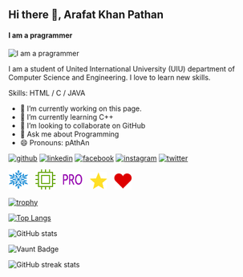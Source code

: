 ## Hi there 👋, Arafat Khan Pathan
#### I am a pragrammer
![I am a pragrammer](https://scontent.fdac142-1.fna.fbcdn.net/v/t39.30808-6/376015824_1031429237879670_308052559058033924_n.jpg?_nc_cat=108&ccb=1-7&_nc_sid=5f2048&_nc_eui2=AeGP9CzbYJAW_KyaAj4kMQ1CQY9XNh4FxGJBj1c2HgXEYkIexyRMv6-l07jeDtG2_eRBDGFOLisS14gITezguYJ-&_nc_ohc=KxlANqIRM2kAX80F__g&_nc_oc=AdibkxWSur2rR4ATAA-cAShdz3MqXWmjppBZ22o01Qcuz1hTceSD7hQesBjp6fnsCEo&_nc_ht=scontent.fdac142-1.fna&oh=00_AfA7vXIw-rv7kW1l2NJ9Aiudj6eXXkJp1JSQ9Y1ZB-uVTg&oe=660F0E72)

I am a student of United International University (UIU) department of Computer Science and Engineering. I love to learn new skills. 

Skills: HTML / C / JAVA

- 🔭 I’m currently working on this page. 
- 🌱 I’m currently learning C++ 
- 👯 I’m looking to collaborate on GitHub 
- 💬 Ask me about Programming 
- 😄 Pronouns: pAthAn 


[<img src='https://cdn.jsdelivr.net/npm/simple-icons@3.0.1/icons/github.svg' alt='github' height='40'>](https://github.com/pAthAn13913)  [<img src='https://cdn.jsdelivr.net/npm/simple-icons@3.0.1/icons/linkedin.svg' alt='linkedin' height='40'>](https://www.linkedin.com/in/https://www.linkedin.com/in/arafat-khan-pathan?utm_source=share&utm_campaign=share_via&utm_content=profile&utm_medium=ios_app/)  [<img src='https://cdn.jsdelivr.net/npm/simple-icons@3.0.1/icons/facebook.svg' alt='facebook' height='40'>](https://www.facebook.com/https://www.facebook.com/arafatkhan.pathan.3?mibextid=dGKdO6)  [<img src='https://cdn.jsdelivr.net/npm/simple-icons@3.0.1/icons/instagram.svg' alt='instagram' height='40'>](https://www.instagram.com/https://www.instagram.com/pathan__13913?igsh=a2gzN3N6bjYxa2Fn&utm_source=qr/)  [<img src='https://cdn.jsdelivr.net/npm/simple-icons@3.0.1/icons/twitter.svg' alt='twitter' height='40'>](https://twitter.com/@pAthAn__13913)  

<a href='https://archiveprogram.github.com/'><img src='https://raw.githubusercontent.com/acervenky/animated-github-badges/master/assets/acbadge.gif' width='40' height='40'></a> <a href='https://docs.github.com/en/developers'><img src='https://raw.githubusercontent.com/acervenky/animated-github-badges/master/assets/devbadge.gif' width='40' height='40'></a> <a href='https://github.com/pricing'><img src='https://raw.githubusercontent.com/acervenky/animated-github-badges/master/assets/pro.gif' width='40' height='40'></a> <a href='https://stars.github.com/'><img src='https://raw.githubusercontent.com/acervenky/animated-github-badges/master/assets/starbadge.gif' width='35' height='35'></a> <a href='https://docs.github.com/en/github/supporting-the-open-source-community-with-github-sponsors'><img src='https://raw.githubusercontent.com/acervenky/animated-github-badges/master/assets/sponsorbadge.gif' width='35' height='35'></a> 

[![trophy](https://github-profile-trophy.vercel.app/?username=pAthAn13913)](https://github.com/ryo-ma/github-profile-trophy)

[![Top Langs](https://github-readme-stats.vercel.app/api/top-langs/?username=pAthAn13913)](https://github.com/anuraghazra/github-readme-stats)

![GitHub stats](https://github-readme-stats.vercel.app/api?username=pAthAn13913&show_icons=true&count_private=true)  

![Vaunt Badge](https://api.vaunt.dev/v1/github/entities/pAthAn13913/contributions?format=svg&private=true)  

![GitHub streak stats](https://streak-stats.demolab.com/?user=pAthAn13913)  



<!--
### Hi there 👋
**pAthAn13913/pAthAn13913** is a ✨ _special_ ✨ repository because its `README.md` (this file) appears on your GitHub profile.

Here are some ideas to get you started:

- 🔭 I’m currently working on ...
- 🌱 I’m currently learning ...
- 👯 I’m looking to collaborate on ...
- 🤔 I’m looking for help with ...
- 💬 Ask me about ...
- 📫 How to reach me: ...
- 😄 Pronouns: ...
- ⚡ Fun fact: ...
-->
